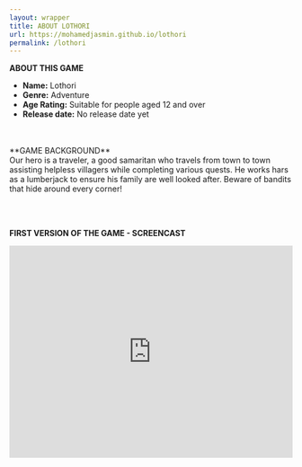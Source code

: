 ```yaml
---
layout: wrapper
title: ABOUT LOTHORI
url: https://mohamedjasmin.github.io/lothori
permalink: /lothori
---
```


**ABOUT THIS GAME** 
* **Name:** Lothori 
* **Genre:** Adventure 
* **Age Rating:** Suitable for people aged 12 and over
* **Release date:** No release date yet

<br>
<br>
**GAME BACKGROUND**  
<br>
Our hero is a traveler, a good samaritan who travels from town to town assisting helpless villagers while completing various quests.
He works hars as a lumberjack to ensure his family are well looked after.
Beware of bandits that hide around every corner!


<br><br>

**FIRST VERSION OF THE GAME - SCREENCAST**


<div style="position:relative;height:0;padding-bottom:75.0%"><iframe src="https://www.youtube.com/embed/9QjPtANHAGw?ecver=2" width="480" height="360" frameborder="0" allow="accelerometer; autoplay; encrypted-media; gyroscope; picture-in-picture" style="position:absolute;width:100%;height:100%;left:0" allowfullscreen></iframe></div>
